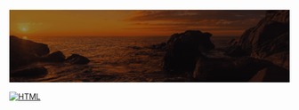 ![Animação de Digitação](media/Cabeçalho.gif)


[![HTML](https://img.shields.io/badge/-HTML-FFFFFF00?style=for-the-badge&logo=html5&logoColor=lightgrey)](#)













